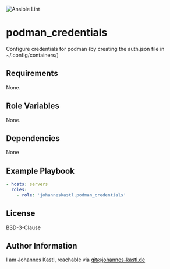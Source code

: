 ![Ansible Lint](https://github.com/johanneskastl/ansible-role-podman_credentials/workflows/Ansible%20Lint/badge.svg)

# podman_credentials

Configure credentials for podman (by creating the auth.json file in ~/.config/containers/)

## Requirements

None.

## Role Variables

None.

## Dependencies

None

## Example Playbook

```yaml
- hosts: servers
  roles:
    - role: 'johanneskastl.podman_credentials'
```

## License

BSD-3-Clause

## Author Information

I am Johannes Kastl, reachable via git@johannes-kastl.de
